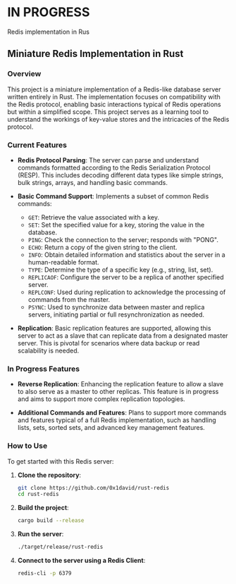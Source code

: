 # IN PROGRESS 

Redis implementation in Rus

## Miniature Redis Implementation in Rust

### Overview

This project is a miniature implementation of a Redis-like database server written entirely in Rust. The implementation focuses on compatibility with the Redis protocol, enabling basic interactions typical of Redis operations but within a simplified scope. This project serves as a learning tool to understand the workings of key-value stores and the intricacies of the Redis protocol.

### Current Features

- **Redis Protocol Parsing**: The server can parse and understand commands formatted according to the Redis Serialization Protocol (RESP). This includes decoding different data types like simple strings, bulk strings, arrays, and handling basic commands.

- **Basic Command Support**: Implements a subset of common Redis commands:
  - `GET`: Retrieve the value associated with a key.
  - `SET`: Set the specified value for a key, storing the value in the database.
  - `PING`: Check the connection to the server; responds with "PONG".
  - `ECHO`: Return a copy of the given string to the client.
  - `INFO`: Obtain detailed information and statistics about the server in a human-readable format.
  - `TYPE`: Determine the type of a specific key (e.g., string, list, set).
  - `REPLICAOF`: Configure the server to be a replica of another specified server.
  - `REPLCONF`: Used during replication to acknowledge the processing of commands from the master.
  - `PSYNC`: Used to synchronize data between master and replica servers, initiating partial or full resynchronization as needed.

- **Replication**: Basic replication features are supported, allowing this server to act as a slave that can replicate data from a designated master server. This is pivotal for scenarios where data backup or read scalability is needed.

### In Progress Features

- **Reverse Replication**: Enhancing the replication feature to allow a slave to also serve as a master to other replicas. This feature is in progress and aims to support more complex replication topologies.

- **Additional Commands and Features**: Plans to support more commands and features typical of a full Redis implementation, such as handling lists, sets, sorted sets, and advanced key management features.

### How to Use

To get started with this Redis server:

1. **Clone the repository**:
   ```bash
   git clone https://github.com/0x1david/rust-redis
   cd rust-redis
   ```
2. **Build the project**:
   ```bash
   cargo build --release
   ```
3. **Run the server**:
   ```bash
   ./target/release/rust-redis
   ```
4. **Connect to the server using a Redis Client**:
   ```bash
   redis-cli -p 6379
   ```
